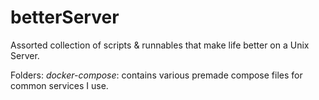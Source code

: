 # betterServer
Assorted collection of scripts &amp; runnables that make life better on a Unix Server.

Folders:
*docker-compose*: contains various premade compose files for common services I use.
